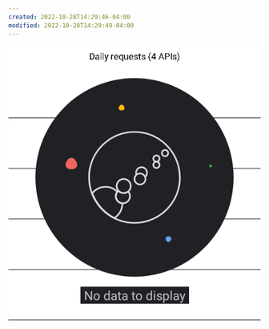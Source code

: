 ```yaml
---
created: 2022-10-28T14:29:46-04:00
modified: 2022-10-28T14:29:49-04:00
---
```


![Image](./9fb16d13a38d37de34a4ec392fdbc8bb.png)
